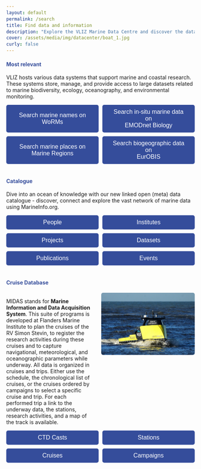 ```yaml
---
layout: default
permalink: /search
title: Find data and information
description: "Explore the VLIZ Marine Data Centre and discover the data available in the VLIZ Marine Data Centre"
cover: /assets/media/img/datacenter/boat_1.jpg
curly: false
---
```


<style>
/* Section Header Styling */
    h4 {
        color: #354d9b; /* Navy blue color for headers */
    }
/* Table Styling */
    table {
        width: 100%;
        margin-bottom: 40px;
        border-collapse: collapse;
        background-color: #fff; /* White background for tables */
    }
    th, td {
        padding: 10px;
        text-align: left;
        border: 1px solid #ccc;
    }
/* Button Styling */
    button {
        padding: 10px 20px;
        width:100%;
        font-size: 16px;
        cursor: pointer;
        border: none;
        border-radius: 5px;
        background-color: #354d9b; /* Updated button color */
        color: white;
        transition: background-color 0.3s;
    }
    button:hover {
        background-color: #2c3e70; /* Slightly darker color for hover effect */
    }

/* Image Alignment */
    .image-right {
        display: flex;
        align-items: flex-start;
        flex-direction: row-reverse;
    }
    .image-right img {
        width: 250px;
        border-radius:5px;
        height: auto;
        margin-left: 20px;
    }
    .button-grid {
        display: grid;
        grid-template-columns: repeat(auto-fit, minmax(200px, 1fr));
        gap: 10px;
    }
</style>

<div class="section-bg">
    <h4>Most relevant</h4>
    <p>VLIZ hosts various data systems that support marine and coastal research. These systems store, manage, and provide access to large datasets related to marine biodiversity, ecology, oceanography, and environmental monitoring.</p>
    <div class="button-grid">
        <button onclick="location.href='https://www.marinespecies.org/aphia.php?p=search'">Search marine names on <br>WoRMs</button>
        <button onclick="location.href='https://emodnet.ec.europa.eu/geoviewer/'">Search in-situ marine data on <br>EMODnet Biology</button>
        <button onclick="location.href='https://marineregions.org/gazetteer.php?p=search'">Search marine places on <br>Marine Regions</button>
        <button onclick="location.href='https://www.eurobis.org/data_access_services'">Search biogeographic data on <br>EurOBIS</button>
    </div>
<br>

<div class="section-bg">
    <h4>Catalogue</h4>
    <p>Dive into an ocean of knowledge with our new linked open (meta) data catalogue - discover, connect and explore the vast network of marine data using MarineInfo.org.</p>
    <div class="button-grid">
        <button onclick="location.href='https://marineinfo.org/imis?module=person'">People</button>
        <button onclick="location.href='https://marineinfo.org/imis?module=institute'">Institutes</button>
        <button onclick="location.href='https://marineinfo.org/imis?module=project'">Projects</button>
        <button onclick="location.href='https://marineinfo.org/imis?module=dataset'">Datasets</button>
        <button onclick="location.href='https://marineinfo.org/imis-search'">Publications</button>
        <button onclick="location.href='https://marineinfo.org/imis?module=conference'">Events</button>
    </div>
<br>
</div>


<h4>Cruise Database</h4>

<div class="image-right">
    <img src="assets/media/img/datacenter/USVGobelijn.jpg" alt="MIDAS Logo">
    <p>
        MIDAS stands for <b>Marine Information and Data Acquisition System</b>. This suite of programs is developed at Flanders Marine Institute to plan the cruises of the RV Simon Stevin, to register the research activities during these cruises and to capture navigational, meteorological, and oceanographic parameters while underway. All data is organized in cruises and trips. Either use the schedule, the chronological list of cruises, or the cruises ordered by campaigns to select a specific cruise and trip. For each performed trip a link to the underway data, the stations, research activities, and a map of the track is available.
    </p>
</div>

<div class="button-grid">
    <button onclick="location.href='https://www.vliz.be/vmdcdata/midas/casts'">CTD Casts</button>
    <button onclick="location.href='https://www.vliz.be/vmdcdata/midas/stations/map'">Stations</button>
    <button onclick="location.href='https://www.vliz.be/vmdcdata/midas/cruises'">Cruises</button>
    <button onclick="location.href='https://www.vliz.be/vmdcdata/midas/campaigns'">Campaigns</button>
</div>
<br>
</div>





